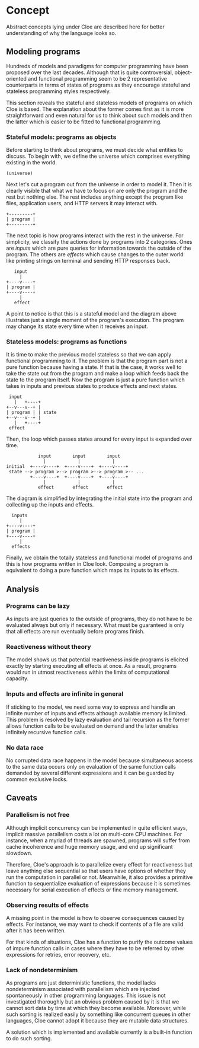 # Concept

Abstract concepts lying under Cloe are described here for better understanding
of why the language looks so.

## Modeling programs

Hundreds of models and paradigms for computer programming have been proposed
over the last decades.
Although that is quite controversial, object-oriented and
functional programming seem to be 2 representative counterparts in
terms of states of programs as they encourage stateful and stateless
programming styles respectively.

This section reveals the stateful and stateless models of programs on which
Cloe is based.
The explanation about the former comes first as it is more straightforward and
even natural for us to think about such models and then the latter which is
easier to be fitted to functional programming.

### Stateful models: programs as objects

Before starting to think about programs, we must decide what entities to
discuss.
To begin with, we define the universe which comprises everything existing in
the world.

```
(universe)
```

Next let's cut a program out from the universe in order to model it.
Then it is clearly visible that what we have to focus on are only the program
and the rest but nothing else.
The rest includes anything except the program like files, application users,
and HTTP servers it may interact with.

```
+---------+
| program |
+---------+
```

The next topic is how programs interact with the rest in the universe.
For simplicity, we classify the actions done by programs into 2 categories.
Ones are *inputs* which are pure queries for information towards the outside of
the program.
The others are *effects* which cause changes to the outer world like printing
strings on terminal and sending HTTP responses back.

```
   input
     |
+----v----+
| program |
+----v----+
     |
   effect
```

A point to notice is that this is a stateful model and the diagram above
illustrates just a single moment of the program's execution.
The program may change its state every time when it receives an input.

### Stateless models: programs as functions

It is time to make the previous model stateless so that we can apply
functional programming to it.
The problem is that the program part is not a pure function because having a
state.
If that is the case, it works well to take the state out from the program and
make a loop which feeds back the state to the program itself.
Now the program is just a pure function which takes in inputs and
previous states to produce effects and next states.

```
 input
   |   +----+
+--v---v--+ |
| program | | state
+--v---v--+ |
   |   +----+
 effect
```

Then, the loop which passes states around for every input is expanded over
time.

```
            input        input        input
              |            |            |
initial  +----v----+  +----v----+  +----v----+
 state --> program >--> program >--> program >-- ...
         +----v----+  +----v----+  +----v----+
              |            |            |
            effect       effect       effect
```

The diagram is simplified by integrating the initial state into the program and
collecting up the inputs and effects.

```
  inputs
     |
+----v----+
| program |
+----v----+
     |
  effects
```

Finally, we obtain the totally stateless and functional model of programs and
this is how programs written in Cloe look.
Composing a program is equivalent to doing a pure function which maps its
inputs to its effects.

## Analysis

### Programs can be lazy

As inputs are just queries to the outside of programs, they do not have to be
evaluated always but only if necessary.
What must be guaranteed is only that all effects are run eventually
before programs finish.

### Reactiveness without theory

The model shows us that potential reactiveness inside programs is elicited
exactly by starting executing all effects at once.
As a result, programs would run in utmost reactiveness within the limits of
computational capacity.

### Inputs and effects are infinite in general

If sticking to the model, we need some way to express and handle an infinite
number of inputs and effects although available memory is limited.
This problem is resolved by lazy evaluation and tail recursion as the former
allows function calls to be evaluated on demand and the latter
enables infinitely recursive function calls.

### No data race

No corrupted data race happens in the model because simultaneous access to the
same data occurs only on evaluation of the same function calls demanded by
several different expressions and it can be guarded by common exclusive locks.

## Caveats

### Parallelism is not free

Although implicit concurrency can be implemented in quite efficient ways,
implicit massive parallelism costs a lot on multi-core CPU machines.
For instance, when a myriad of threads are spawned, programs will suffer from
cache incoherence and huge memory usage, and end up significant slowdown.

Therefore, Cloe's approach is to parallelize every effect for reactiveness
but leave anything else sequential so that users have options of whether they
run the computation in parallel or not.
Meanwhile, it also provides a primitive function to sequentialize evaluation of
expressions because it is sometimes necessary for serial execution of effects
or fine memory management.

### Observing results of effects

A missing point in the model is how to observe consequences caused by effects.
For instance, we may want to check if contents of a file are valid after it has
been written.

For that kinds of situations, Cloe has a function to purify the outcome values
of impure function calls in cases where they have to be referred by other
expressions for retries, error recovery, etc.

### Lack of nondeterminism

As programs are just deterministic functions, the model lacks nondeterminism
associated with parallelism which are injected spontaneously in
other programming languages.
This issue is not investigated thoroughly but an obvious problem caused by it
is that we cannot sort data by time at which they become available.
Moreover, while such sorting is realized easily by something like concurrent
queues in other languages, Cloe cannot adopt it because they are mutable data
structures.

A solution which is implemented and available currently is a built-in function
to do such sorting.
